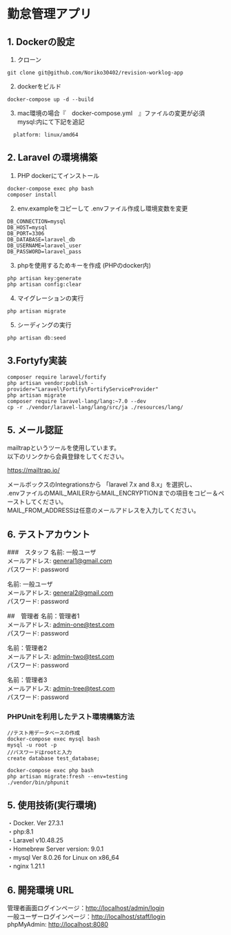 # 勤怠管理アプリ

## 1. Dockerの設定

1. クローン

```
git clone git@github.com/Noriko30402/revision-worklog-app
 ```

2. dockerをビルド

```
docker-compose up -d --build
```

3. mac環境の場合『　docker-compose.yml　』ファイルの変更が必須<br>
   mysql:内にて下記を追記

  ```
    platform: linux/amd64
  ```

## 2. Laravel の環境構築

1. PHP dockerにてインストール

```
docker-compose exec php bash
composer install
 ```

2. env.exampleをコピーして .envファイル作成し環境変数を変更

```
DB_CONNECTION=mysql
DB_HOST=mysql
DB_PORT=3306
DB_DATABASE=laravel_db
DB_USERNAME=laravel_user
DB_PASSWORD=laravel_pass
```

3. phpを使用するためキーを作成 (PHPのdocker内)

```
php artisan key:generate
php artisan config:clear
```

4. マイグレーションの実行

```
php artisan migrate
```

5. シーディングの実行

```
php artisan db:seed
```

## 3.Fortyfy実装

```
composer require laravel/fortify
php artisan vendor:publish -provider="Laravel\Fortify\FortifyServiceProvider"
php artisan migrate
composer require laravel-lang/lang:~7.0 --dev
cp -r ./vendor/laravel-lang/lang/src/ja ./resources/lang/
```

## 5. メール認証

mailtrapというツールを使用しています。<br>
以下のリンクから会員登録をしてください。　

<https://mailtrap.io/>

メールボックスのIntegrationsから 「laravel 7.x and 8.x」を選択し、<br>
.envファイルのMAIL_MAILERからMAIL_ENCRYPTIONまでの項目をコピー＆ペーストしてください。<br>
MAIL_FROM_ADDRESSは任意のメールアドレスを入力してください。　

## 6. テストアカウント
###　スタッフ
名前: 一般ユーザ<br>
メールアドレス: general1@gmail.com　<br>
パスワード: password<br>

名前: 一般ユーザ<br>
メールアドレス: general2@gmail.com<br>
パスワード: password

##　管理者
名前：管理者1<br>
メールアドレス: admin-one@test.com<br>
パスワード: password<br>

名前：管理者2<br>
メールアドレス: admin-two@test.com<br>
パスワード: password<br>

名前：管理者3<br>
メールアドレス: admin-tree@test.com<br>
パスワード: password<br>


### PHPUnitを利用したテスト環境構築方法

```
//テスト用データベースの作成
docker-compose exec mysql bash
mysql -u root -p
//パスワードはrootと入力
create database test_database;

docker-compose exec php bash
php artisan migrate:fresh --env=testing
./vendor/bin/phpunit
```


## 5. 使用技術(実行環境)

・Docker. Ver 27.3.1<br>
・php:8.1<br>
・Laravel v10.48.25<br>
・Homebrew Server version: 9.0.1<br>
・mysql  Ver 8.0.26 for Linux on x86_64<br>
・nginx  1.21.1

## 6. 開発環境 URL

管理者画面ログインページ：<http://localhost/admin/login><br>
一般ユーザーログインページ：<http://localhost/staff/login><br>
phpMyAdmin: <http://localhost:8080>
